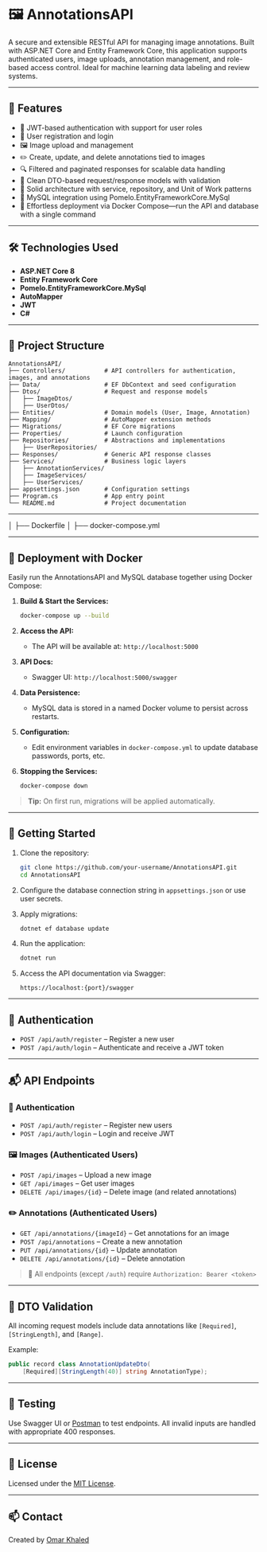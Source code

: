 
# 🖼️ AnnotationsAPI

A secure and extensible RESTful API for managing image annotations. Built with ASP.NET Core and Entity Framework Core, this application supports authenticated users, image uploads, annotation management, and role-based access control. Ideal for machine learning data labeling and review systems.

---

## 🚀 Features

- 🔐 JWT-based authentication with support for user roles
- 🧾 User registration and login
- 🖼 Image upload and management
- ✏️ Create, update, and delete annotations tied to images
- 🔍 Filtered and paginated responses for scalable data handling
- 🧼 Clean DTO-based request/response models with validation
- 🧠 Solid architecture with service, repository, and Unit of Work patterns
- 🐬 MySQL integration using Pomelo.EntityFrameworkCore.MySql
- 🐳 Effortless deployment via Docker Compose—run the API and database with a single command
---

## 🛠️ Technologies Used

- **ASP.NET Core 8**
- **Entity Framework Core**
- **Pomelo.EntityFrameworkCore.MySql**
- **AutoMapper**
- **JWT**
- **C#**

---

## 📁 Project Structure

```
AnnotationsAPI/
├── Controllers/           # API controllers for authentication, images, and annotations
├── Data/                  # EF DbContext and seed configuration
├── Dtos/                  # Request and response models
│   ├── ImageDtos/
│   ├── UserDtos/
├── Entities/              # Domain models (User, Image, Annotation)
├── Mapping/               # AutoMapper extension methods
├── Migrations/            # EF Core migrations
├── Properties/            # Launch configuration
├── Repositories/          # Abstractions and implementations
│   ├── UserRepositories/
├── Responses/             # Generic API response classes
├── Services/              # Business logic layers
│   ├── AnnotationServices/
│   ├── ImageServices/
│   ├── UserServices/
├── appsettings.json       # Configuration settings
├── Program.cs             # App entry point
└── README.md              # Project documentation
```

---

│   ├── Dockerfile
│   ├── docker-compose.yml

---

## 🚢 Deployment with Docker

Easily run the AnnotationsAPI and MySQL database together using Docker Compose:

1. **Build & Start the Services:**
   ```bash
   docker-compose up --build
   ```

2. **Access the API:**
   - The API will be available at: `http://localhost:5000`

3. **API Docs:**
   - Swagger UI: `http://localhost:5000/swagger`

4. **Data Persistence:**
   - MySQL data is stored in a named Docker volume to persist across restarts.

5. **Configuration:**
   - Edit environment variables in `docker-compose.yml` to update database passwords, ports, etc.

6. **Stopping the Services:**
   ```bash
   docker-compose down
   ```

> **Tip:** On first run, migrations will be applied automatically.

---

## 🧪 Getting Started

1. Clone the repository:
   ```bash
   git clone https://github.com/your-username/AnnotationsAPI.git
   cd AnnotationsAPI
   ```

2. Configure the database connection string in `appsettings.json` or use user secrets.

3. Apply migrations:
   ```bash
   dotnet ef database update
   ```

4. Run the application:
   ```bash
   dotnet run
   ```

5. Access the API documentation via Swagger:
   ```
   https://localhost:{port}/swagger
   ```

---

## 🔐 Authentication

- `POST /api/auth/register` – Register a new user
- `POST /api/auth/login` – Authenticate and receive a JWT token

---

## 📬 API Endpoints

### 🔐 Authentication
- `POST /api/auth/register` – Register new users
- `POST /api/auth/login` – Login and receive JWT

### 🖼 Images (Authenticated Users)
- `POST /api/images` – Upload a new image
- `GET /api/images` – Get user images
- `DELETE /api/images/{id}` – Delete image (and related annotations)

### ✏️ Annotations (Authenticated Users)
- `GET /api/annotations/{imageId}` – Get annotations for an image
- `POST /api/annotations` – Create a new annotation
- `PUT /api/annotations/{id}` – Update annotation
- `DELETE /api/annotations/{id}` – Delete annotation

> 🔐 All endpoints (except `/auth`) require `Authorization: Bearer <token>`

---

## 🧼 DTO Validation

All incoming request models include data annotations like `[Required]`, `[StringLength]`, and `[Range]`.

Example:
```csharp
public record class AnnotationUpdateDto(
    [Required][StringLength(40)] string AnnotationType);
```

---

## 🧪 Testing

Use Swagger UI or [Postman](https://www.postman.com/) to test endpoints. All invalid inputs are handled with appropriate 400 responses.

---

## 📄 License

Licensed under the [MIT License](LICENSE).

---

## 📫 Contact

Created by [Omar Khaled](https://github.com/OmarKhaled1504)
